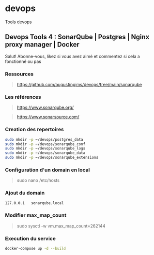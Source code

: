 # devops

Tools devops

## Devops Tools 4 : SonarQube | Postgres | Nginx proxy manager | Docker

Salut! Abonne-vous, likez si vous avez aimé et commentez si cela a fonctionné ou pas

### Ressources

> https://github.com/augustingims/devops/tree/main/sonarqube

### Les références

> https://www.sonarqube.org/

> https://www.sonarsource.com/

### Creation des repertoires

```bash
sudo mkdir -p ~/devops/postgres_data
sudo mkdir -p ~/devops/sonarqube_conf
sudo mkdir -p ~/devops/sonarqube_logs
sudo mkdir -p ~/devops/sonarqube_data
sudo mkdir -p ~/devops/sonarqube_extensions
```

### Configuration d'un domain en local

> sudo nano /etc/hosts

### Ajout du domain

```bash
127.0.0.1   sonarqube.local
```

### Modifier max_map_count

> sudo sysctl -w vm.max_map_count=262144

### Execution du service

```bash
docker-compose up -d --build
```
